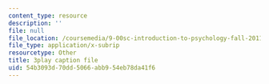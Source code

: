 ```yaml
---
content_type: resource
description: ''
file: null
file_location: /coursemedia/9-00sc-introduction-to-psychology-fall-2011/54b3093d70dd5066abb954eb78da41f6_v4ur5mna060.vtt
file_type: application/x-subrip
resourcetype: Other
title: 3play caption file
uid: 54b3093d-70dd-5066-abb9-54eb78da41f6
---
```

